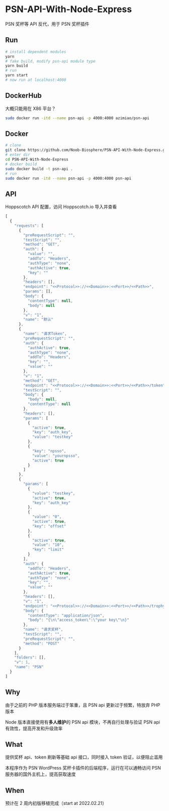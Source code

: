 # PSN-API-With-Node-Express

PSN 奖杯等 API 反代，用于 PSN 奖杯插件

## Run

```bash
# install dependent modules
yarn
# fake build, modify psn-api module type
yarn build
# run
yarn start
# now run at localhost:4000
```
## DockerHub

大概只能用在 X86 平台？

```bash
sudo docker run -itd --name psn-api -p 4000:4000 azimiao/psn-api
```

## Docker

```bash
# clone
git clone https://github.com/Noob-Biosphere/PSN-API-With-Node-Express.git
# enter dir
cd PSN-API-With-Node-Express
# docker build
sudo docker build -t psn-api .
# run
sudo docker run -itd --name psn-api -p 4000:4000 psn-api
```

## API

Hoppscotch API 配置，访问 Hoppscotch.io 导入并查看

```js
[
  {
    "requests": [
      {
        "preRequestScript": "",
        "testScript": "",
        "method": "GET",
        "auth": {
          "value": "",
          "addTo": "Headers",
          "authType": "none",
          "authActive": true,
          "key": ""
        },
        "headers": [],
        "endpoint": "<<Protocol>>://<<Domain>>:<<Port>>/<<Path>>",
        "params": [],
        "body": {
          "contentType": null,
          "body": null
        },
        "v": "1",
        "name": "默认"
      },
      {
        "name": "请求Token",
        "preRequestScript": "",
        "auth": {
          "authActive": true,
          "authType": "none",
          "addTo": "Headers",
          "key": "",
          "value": ""
        },
        "v": "1",
        "method": "GET",
        "endpoint": "<<Protocol>>://<<Domain>>:<<Port>>/<<Path>>/token",
        "testScript": "",
        "body": {
          "body": null,
          "contentType": null
        },
        "headers": [],
        "params": [
          {
            "active": true,
            "key": "auth_key",
            "value": "testkey"
          },
          {
            "key": "npsso",
            "value": "yournpsso",
            "active": true
          }
        ]
      },
      {
        "params": [
          {
            "value": "testkey",
            "active": true,
            "key": "auth_key"
          },
          {
            "value": "0",
            "active": true,
            "key": "offset"
          },
          {
            "active": true,
            "value": "10",
            "key": "limit"
          }
        ],
        "auth": {
          "addTo": "Headers",
          "authActive": true,
          "authType": "none",
          "key": "",
          "value": ""
        },
        "headers": [],
        "v": "1",
        "endpoint": "<<Protocol>>://<<Domain>>:<<Port>>/<<Path>>/trophy",
        "body": {
          "contentType": "application/json",
          "body": "{\n\"access_token\":\"your key\"\n}"
        },
        "name": "请求奖杯",
        "testScript": "",
        "preRequestScript": "",
        "method": "POST"
      }
    ],
    "folders": [],
    "v": 1,
    "name": "PSN"
  }
]
```

## Why

由于之前的 PHP 版本服务端过于笨重，且 PSN api 更新过于频繁，特放弃 PHP 版本

Node 版本直接使用有**多人维护**的 PSN api 模块，不再自行处理与验证 PSN api 有效性，提高开发和升级效率

## What

提供奖杯 api、token 刷新等基础 api 接口，同时接入 token 验证，以便阻止滥用

本程序作为 PSN WordPress 奖杯卡插件的后端程序，运行在可以通畅访问 PSN 服务器的国外主机上，提高获取速度

## When

预计在 2 周内初版移植完成（start at 2022.02.21）